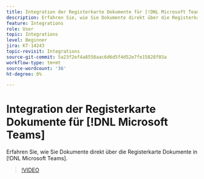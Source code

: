 ```yaml
---
title: Integration der Registerkarte Dokumente für [!DNL Microsoft Teams]
description: Erfahren Sie, wie Sie Dokumente direkt über die Registerkarte Dokumente in [!DNL Microsoft Teams]
feature: Integrations
role: User
topic: Integrations
level: Beginner
jira: KT-14243
topic-revisit: Integrations
source-git-commit: 5a23f2ef4a8558aac6d6d5f4d52e7fe15828f03a
workflow-type: tm+mt
source-wordcount: '36'
ht-degree: 0%

---
```


# Integration der Registerkarte Dokumente für [!DNL Microsoft Teams]

Erfahren Sie, wie Sie Dokumente direkt über die Registerkarte Dokumente in [!DNL Microsoft Teams].

>[!VIDEO](https://video.tv.adobe.com/v/3425477?quality=12&learn=on&hidetitle=true)
